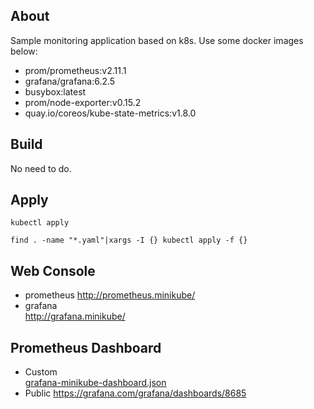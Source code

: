 ## About
Sample monitoring application based on k8s.
Use some docker images below:
* prom/prometheus:v2.11.1
* grafana/grafana:6.2.5
* busybox:latest
* prom/node-exporter:v0.15.2
* quay.io/coreos/kube-state-metrics:v1.8.0

## Build
No need to do.

## Apply
`kubectl apply`
```
find . -name "*.yaml"|xargs -I {} kubectl apply -f {}
```

## Web Console
* prometheus
http://prometheus.minikube/
* grafana  
http://grafana.minikube/

## Prometheus Dashboard
* Custom  
[grafana-minikube-dashboard.json](grafana/grafana-minikube-dashboard.json)
* Public
https://grafana.com/grafana/dashboards/8685
